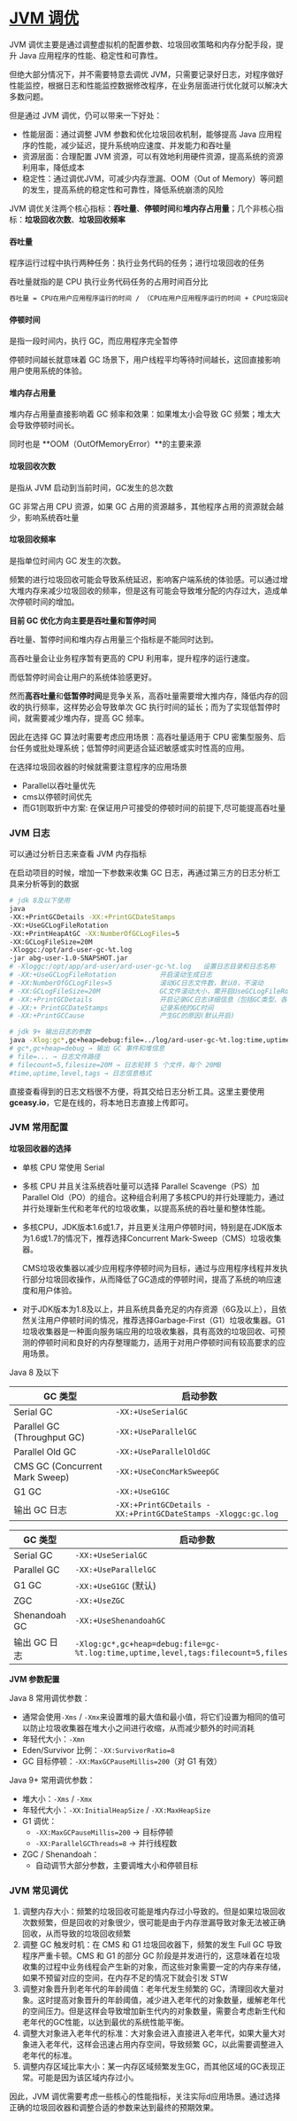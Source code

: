 # [JVM 调优](https://www.cnblogs.com/crazymakercircle/p/18200975)

JVM 调优主要是通过调整虚拟机的配置参数、垃圾回收策略和内存分配手段，提升 Java 应用程序的性能、稳定性和可靠性。

但绝大部分情况下，并不需要特意去调优 JVM，只需要记录好日志，对程序做好性能监控，根据日志和性能监控数据修改程序，在业务层面进行优化就可以解决大多数问题。

但是通过 JVM 调优，仍可以带来一下好处：

- 性能层面：通过调整 JVM 参数和优化垃圾回收机制，能够提高 Java 应用程序的性能，减少延迟，提升系统响应速度、并发能力和吞吐量
- 资源层面：合理配置 JVM 资源，可以有效地利用硬件资源，提高系统的资源利用率，降低成本
- 稳定性：通过调优JVM，可减少内存泄漏、OOM（Out of Memory）等问题的发生，提高系统的稳定性和可靠性，降低系统崩溃的风险

JVM 调优关注两个核心指标：**吞吐量**、**停顿时间**和**堆内存占用量**；几个非核心指标：**垃圾回收次数**、**垃圾回收频率**

#### 吞吐量

程序运行过程中执行两种任务：执行业务代码的任务；进行垃圾回收的任务

吞吐量就指的是 CPU 执行业务代码任务的占用时间百分比

```sh
吞吐量 = CPU在用户应用程序运行的时间 / （CPU在用户应用程序运行的时间 + CPU垃圾回收的时间）
```

#### 停顿时间

是指一段时间内，执行 GC，而应用程序完全暂停

停顿时间越长就意味着 GC 场景下，用户线程平均等待时间越长，这回直接影响用户使用系统的体验。

#### 堆内存占用量

堆内存占用量直接影响着 GC 频率和效果：如果堆太小会导致 GC 频繁；堆太大会导致停顿时间长。

同时也是 **OOM（OutOfMemoryError）**的主要来源

#### 垃圾回收次数

是指从 JVM 启动到当前时间，GC发生的总次数

GC 非常占用 CPU 资源，如果 GC 占用的资源越多，其他程序占用的资源就会越少，影响系统吞吐量

#### 垃圾回收频率

是指单位时间内 GC 发生的次数。

频繁的进行垃圾回收可能会导致系统延迟，影响客户端系统的体验感。可以通过增大堆内存来减少垃圾回收的频率，但是这有可能会导致堆分配的内存过大，造成单次停顿时间的增加。

**目前 GC 优化方向主要是吞吐量和暂停时间**

吞吐量、暂停时间和堆内存占用量三个指标是不能同时达到。

高吞吐量会让业务程序暂有更高的 CPU 利用率，提升程序的运行速度。

而低暂停时间会让用户的系统体验感更好。

然而**高吞吐量**和**低暂停时间**是竞争关系，高吞吐量需要增大推内存，降低内存的回收的执行频率，这样势必会导致单次 GC 执行时间的延长；而为了实现低暂停时间，就需要减少堆内存，提高 GC 频率。

因此在选择 GC 算法时需要考虑应用场景：高吞吐量适用于 CPU 密集型服务、后台任务或批处理系统；低暂停时间更适合延迟敏感或实时性高的应用。

在选择垃圾回收器的时候就需要注意程序的应用场景

- Parallel以吞吐量优先
- cms以停顿时间优先
- 而G1则取折中方案: 在保证用户可接受的停顿时间的前提下,尽可能提高吞吐量

### JVM 日志

可以通过分析日志来查看 JVM 内存指标

在启动项目的时候，增加一下参数来收集 GC 日志，再通过第三方的日志分析工具来分析等到的数据

```sh
# jdk 8及以下使用
java  
-XX:+PrintGCDetails -XX:+PrintGCDateStamps 
-XX:+UseGCLogFileRotation 
-XX:+PrintHeapAtGC -XX:NumberOfGCLogFiles=5  
-XX:GCLogFileSize=20M    
-Xloggc:/opt/ard-user-gc-%t.log  
-jar abg-user-1.0-SNAPSHOT.jar 
# -Xloggc:/opt/app/ard-user/ard-user-gc-%t.log   设置日志目录和日志名称
# -XX:+UseGCLogFileRotation           开启滚动生成日志
# -XX:NumberOfGCLogFiles=5            滚动GC日志文件数，默认0，不滚动
# -XX:GCLogFileSize=20M               GC文件滚动大小，需开启UseGCLogFileRotation
# -XX:+PrintGCDetails                 开启记录GC日志详细信息（包括GC类型、各个操作使用的时间）,并且在程序运行结束打印出JVM的内存占用情况
# -XX:+ PrintGCDateStamps             记录系统的GC时间           
# -XX:+PrintGCCause                   产生GC的原因(默认开启)

# jdk 9+ 输出日志的参数
java -Xlog:gc*,gc+heap=debug:file=../log/ard-user-gc-%t.log:time,uptime,level,tags:filecount=5,filesize=20M Demo
# gc*,gc+heap=debug → 输出 GC 事件和堆信息
# file=... → 日志文件路径
# filecount=5,filesize=20M → 日志轮转 5 个文件，每个 20MB
#time,uptime,level,tags → 日志信息格式
```

直接查看得到的日志文档很不方便，将其交给日志分析工具。这里主要使用 **gceasy.io**，它是在线的，将本地日志直接上传即可。

### JVM 常用配置

**垃圾回收器的选择**

- 单核 CPU 常使用 Serial

- 多核 CPU 并且关注系统吞吐量可以选择 Parallel Scavenge（PS）加 Parallel Old（PO）的组合。这种组合利用了多核CPU的并行处理能力，通过并行处理新生代和老年代的垃圾收集，以提高系统的吞吐量和整体性能。

- 多核CPU，JDK版本1.6或1.7，并且更关注用户停顿时间，特别是在JDK版本为1.6或1.7的情况下，推荐选择Concurrent Mark-Sweep（CMS）垃圾收集器。

  CMS垃圾收集器以减少应用程序停顿时间为目标，通过与应用程序线程并发执行部分垃圾回收操作，从而降低了GC造成的停顿时间，提高了系统的响应速度和用户体验。

- 对于JDK版本为1.8及以上，并且系统具备充足的内存资源（6G及以上），且依然关注用户停顿时间的情况，推荐选择Garbage-First（G1）垃圾收集器。G1垃圾收集器是一种面向服务端应用的垃圾收集器，具有高效的垃圾回收、可预测的停顿时间和良好的内存整理能力，适用于对用户停顿时间有较高要求的应用场景。

Java 8 及以下

| GC 类型                        | 启动参数                                                    |
| ------------------------------ | ----------------------------------------------------------- |
| Serial GC                      | `-XX:+UseSerialGC`                                          |
| Parallel GC (Throughput GC)    | `-XX:+UseParallelGC`                                        |
| Parallel Old GC                | `-XX:+UseParallelOldGC`                                     |
| CMS GC (Concurrent Mark Sweep) | `-XX:+UseConcMarkSweepGC`                                   |
| G1 GC                          | `-XX:+UseG1GC`                                              |
| 输出 GC 日志                   | `-XX:+PrintGCDetails -XX:+PrintGCDateStamps -Xloggc:gc.log` |

| GC 类型       | 启动参数                                                     |
| ------------- | ------------------------------------------------------------ |
| Serial GC     | `-XX:+UseSerialGC`                                           |
| Parallel GC   | `-XX:+UseParallelGC`                                         |
| G1 GC         | `-XX:+UseG1GC` (默认)                                        |
| ZGC           | `-XX:+UseZGC`                                                |
| Shenandoah GC | `-XX:+UseShenandoahGC`                                       |
| 输出 GC 日志  | `-Xlog:gc*,gc+heap=debug:file=gc-%t.log:time,uptime,level,tags:filecount=5,filesize=20M` |

**JVM 参数配置**

Java 8 常用调优参数：

- 通常会使用`-Xms` / `-Xmx`来设置堆的最大值和最小值，将它们设置为相同的值可以防止垃圾收集器在堆大小之间进行收缩，从而减少额外的时间消耗
- 年轻代大小：`-Xmn`
- Eden/Survivor 比例：`-XX:SurvivorRatio=8`
- GC 目标停顿：`-XX:MaxGCPauseMillis=200`（对 G1 有效）

Java 9+ 常用调优参数：

- 堆大小：`-Xms` / `-Xmx`
- 年轻代大小：`-XX:InitialHeapSize` / `-XX:MaxHeapSize`
- G1 调优：
  - `-XX:MaxGCPauseMillis=200` → 目标停顿
  - `-XX:ParallelGCThreads=8` → 并行线程数
- ZGC / Shenandoah：
  - 自动调节大部分参数，主要调堆大小和停顿目标

### JVM 常见调优

1. 调整内存大小：频繁的垃圾回收可能是堆内存过小导致的。但是如果垃圾回收次数频繁，但是回收的对象很少，很可能是由于内存泄漏导致对象无法被正确回收，从而导致的垃圾回收频繁
2. 调整 GC 触发时机：在 CMS 和 G1 垃圾回收器下，频繁的发生 Full GC 导致程序严重卡顿。CMS 和 G1 的部分 GC 阶段是并发进行的，这意味着在垃圾收集的过程中业务线程会产生新的对象，而这些对象需要一定的内存来存储，如果不预留对应的空间，在内存不足的情况下就会引发 STW
3. 调整对象晋升到老年代的年龄阈值：老年代发生频繁的 GC，清理回收大量对象。这时提高对象晋升的年龄阈值，减少进入老年代的对象数量，缓解老年代的空间压力。但是这样会导致增加新生代内的对象数量，需要合考虑新生代和老年代的GC性能，以达到最优的系统性能平衡。
4. 调整大对象进入老年代的标准：大对象会进入直接进入老年代，如果大量大对象进入老年代，这样会迅速占用内存空间，导致频繁 GC，以此需要调整进入老年代的标准。
5. 调整内存区域比率大小：某一内存区域频繁发生GC，而其他区域的GC表现正常。可能是因为该区域内存过小。



因此，JVM 调优需要考虑一些核心的性能指标，关注实际d应用场景。通过选择正确的垃圾回收器和调整合适的参数来达到最终的预期效果。